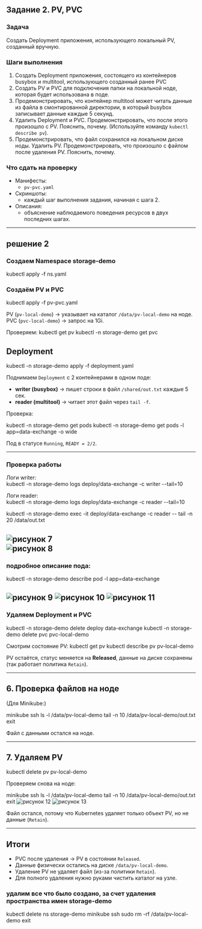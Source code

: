 
## Задание 2. PV, PVC
### Задача
Создать Deployment приложения, использующего локальный PV, созданный вручную.

### Шаги выполнения
1. Создать Deployment приложения, состоящего из контейнеров busybox и multitool, использующего созданный ранее PVC
2. Создать PV и PVC для подключения папки на локальной ноде, которая будет использована в поде.
3. Продемонстрировать, что контейнер multitool может читать данные из файла в смонтированной директории, в который busybox записывает данные каждые 5 секунд. 
4. Удалить Deployment и PVC. Продемонстрировать, что после этого произошло с PV. Пояснить, почему. (Используйте команду `kubectl describe pv`).
5. Продемонстрировать, что файл сохранился на локальном диске ноды. Удалить PV.  Продемонстрировать, что произошло с файлом после удаления PV. Пояснить, почему.


### Что сдать на проверку
- Манифесты:
  - `pv-pvc.yaml`
- Скриншоты:
  - каждый шаг выполнения задания, начиная с шага 2.
- Описания:
  - объяснение наблюдаемого поведения ресурсов в двух последних шагах.

------

## решение 2

### Создаем Namespace storage-demo
kubectl apply -f ns.yaml

###  Создаём PV и PVC
kubectl apply -f pv-pvc.yaml  

PV (`pv-local-demo`) → указывает на каталог `/data/pv-local-demo` на ноде.   
PVC (`pvc-local-demo`) → запрос на 1Gi.   

Проверяем: 
kubectl get pv
kubectl -n storage-demo get pvc
 
 
## Deployment
kubectl -n storage-demo apply -f deployment.yaml
 
Поднимаем `Deployment` с 2 контейнерами в одном поде:
- **writer (busybox)** → пишет строки в файл `/shared/out.txt` каждые 5 сек.  
- **reader (multitool)** → читает этот файл через `tail -f`.  

Проверка:
 
kubectl -n storage-demo get pods
kubectl -n storage-demo get pods -l app=data-exchange -o wide
 
Под в статусе `Running`, `READY = 2/2`.

---

### Проверка работы
Логи writer:  
kubectl -n storage-demo logs deploy/data-exchange -c writer --tail=10  

Логи reader:  
kubectl -n storage-demo logs deploy/data-exchange -c reader --tail=10   
 
kubectl -n storage-demo exec -it deploy/data-exchange -c reader -- tail -n 20 /data/out.txt  
  
![рисунок 7](https://github.com/ysatii/kuber-homeworks2.1/blob/main/img/img_7.jpg)  
![рисунок 8](https://github.com/ysatii/kuber-homeworks2.1/blob/main/img/img_8.jpg)  
---

### подробное описание пода:
kubectl -n storage-demo describe pod -l app=data-exchange
  
![рисунок 9](https://github.com/ysatii/kuber-homeworks2.1/blob/main/img/img_9.jpg)
![рисунок 10](https://github.com/ysatii/kuber-homeworks2.1/blob/main/img/img_10.jpg)
![рисунок 11](https://github.com/ysatii/kuber-homeworks2.1/blob/main/img/img_11.jpg)
---

### Удаляем Deployment и PVC
kubectl -n storage-demo delete deploy data-exchange
kubectl -n storage-demo delete pvc pvc-local-demo


Смотрим состояние PV:
kubectl get pv
kubectl describe pv pv-local-demo

PV остаётся, статус меняется на **Released**, данные на диске сохранены (так работает политика `Retain`).

---

## 6. Проверка файлов на ноде
(Для Minikube:)
 
minikube ssh
ls -l /data/pv-local-demo
tail -n 10 /data/pv-local-demo/out.txt
exit
 
Файл с данными остался на ноде.

---

## 7. Удаляем PV

kubectl delete pv pv-local-demo


Проверяем снова на ноде:

minikube ssh
ls -l /data/pv-local-demo
tail -n 10 /data/pv-local-demo/out.txt
exit
![рисунок 12](https://github.com/ysatii/kuber-homeworks2.1/blob/main/img/img_12.jpg)
![рисунок 13](https://github.com/ysatii/kuber-homeworks2.1/blob/main/img/img_13.jpg) 

Файл остался, потому что Kubernetes удаляет только объект PV, но не данные (`Retain`).

---

## Итоги
- PVC после удаления → PV в состоянии `Released`.  
- Данные физически остались на диске `/data/pv-local-demo`.  
- Удаление PV не удаляет файл (из-за политики `Retain`).  
- Для полного удаления нужно руками чистить каталог на узле.  


### удалим все что было создано, за счет удаления пространства имен **storage-demo**
kubectl delete ns storage-demo
minikube ssh
sudo rm -rf /data/pv-local-demo
exit








 

